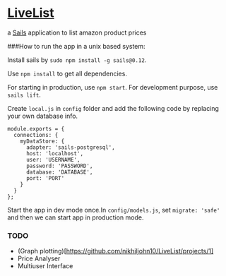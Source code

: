 # [LiveList](https://ll.nikz.in)

a [Sails](http://sailsjs.org) application to list amazon product prices

###How to run the app in a unix based system:

Install sails by `sudo npm install -g sails@0.12`.

Use `npm install` to get all dependencies.

For starting in production, use `npm start`. For development purpose, use `sails lift`.

Create `local.js` in `config` folder and add the following code by replacing your own database info.

```
module.exports = {
  connections: {
    myDataStore: {
      adapter: 'sails-postgresql',
      host: 'localhost',
      user: 'USERNAME',
      password: 'PASSWORD',
      database: 'DATABASE',
      port: 'PORT'
    }
  }
};
```

Start the app in dev mode once.In `config/models.js`, set `migrate: 'safe'` and then we can start app in production mode.

### TODO

- (Graph plotting)[https://github.com/nikhiljohn10/LiveList/projects/1]
- Price Analyser
- Multiuser Interface
